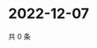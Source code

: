 # 2022-12-07

共 0 条

<!-- BEGIN WEIBO -->
<!-- 最后更新时间 Wed Dec 07 2022 14:06:49 GMT+0800 (China Standard Time) -->

<!-- END WEIBO -->
